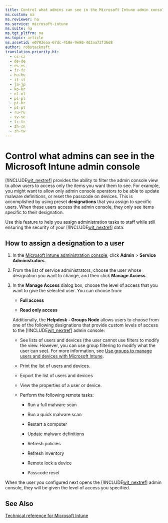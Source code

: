 ```yaml
---
title: Control what admins can see in the Microsoft Intune admin console
ms.custom: na
ms.reviewer: na
ms.service: microsoft-intune
ms.suite: na
ms.tgt_pltfrm: na
ms.topic: article
ms.assetid: e0783eaa-67dc-410e-9e80-4d3aa72f36d8
author: robstackmsft
translation.priority.ht: 
  - cs-cz
  - de-de
  - es-es
  - fr-fr
  - hu-hu
  - it-it
  - ja-jp
  - ko-kr
  - nl-nl
  - pl-pl
  - pt-br
  - pt-pt
  - ru-ru
  - sv-se
  - tr-tr
  - zh-cn
  - zh-tw
---
```

# Control what admins can see in the Microsoft Intune admin console
[!INCLUDE[wit_nextref](../Token/wit_nextref_md.md)] provides the ability to filter the admin console view to allow users to access only the items you want them to see. For example, you might want to allow only admin console operators to be able to update malware definitions, or reset the passcode on devices. This is accomplished by using preset **designations** that you assign to specific users. When these users access the admin console, they only see items specific to their designation.

Use this feature to help you assign administration tasks to staff while still ensuring the security of your [!INCLUDE[wit_nextref](../Token/wit_nextref_md.md)] data.

## How to assign a designation to a user

1.  In the [Microsoft Intune administration console](https://manage.microsoft.com), click **Admin** &gt; **Service Administrators**.

2.  From the list of service administrators, choose the user whose designation you want to change, and then click **Manage Access**.

3.  In the **Manage Access** dialog box, choose the level of access that you want to give the selected user. You can choose from:

    -   **Full access**

    -   **Read only access**

    Additionally, the **Helpdesk - Groups Node** allows users to choose from one of the following designations that provide custom levels of access to the [!INCLUDE[wit_nextref](../Token/wit_nextref_md.md)] admin console:

    -   See lists of users and devices (the user cannot use filters to modify the view. However, you can use group filtering to modify what the user can see). For more information, see [Use groups to manage users and devices with Microsoft Intune](../Topic/Use-groups-to-manage-users-and-devices-with-Microsoft-Intune.md).

    -   Print the list of users and devices.

    -   Export the list of users and devices

    -   View the properties of a user or device.

    -   Perform the following remote tasks:

        -   Run a full malware scan

        -   Run a quick malware scan

        -   Restart a computer

        -   Update malware definitions

        -   Refresh policies

        -   Refresh inventory

        -   Remote lock a device

        -   Passcode reset

When the user you configured next opens the [!INCLUDE[wit_nextref](../Token/wit_nextref_md.md)] admin console, they will be given the level of access you specified.

## See Also
[Technical reference for Microsoft Intune](../Topic/Technical-reference-for-Microsoft-Intune.md)

